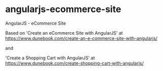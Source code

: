 # angularjs-ecommerce-site
AngularJS - eCommerce Site

Based on 'Create an eCommerce Site with AngularJS' at https://www.dunebook.com/create-an-e-commerce-site-with-angularjs/

and

'Create a Shopping Cart with AngularJS' at https://www.dunebook.com/create-shopping-cart-with-angularjs/


